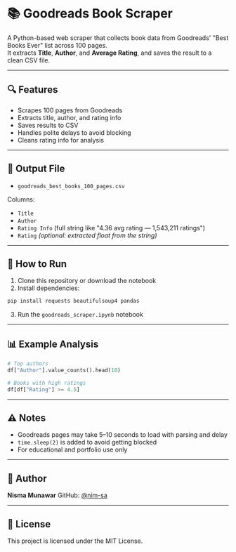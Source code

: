 # 📚 Goodreads Book Scraper

A Python-based web scraper that collects book data from Goodreads' "Best Books Ever" list across 100 pages.  
It extracts **Title**, **Author**, and **Average Rating**, and saves the result to a clean CSV file.

---

## 🔍 Features

- Scrapes 100 pages from Goodreads
- Extracts title, author, and rating info
- Saves results to CSV
- Handles polite delays to avoid blocking
- Cleans rating info for analysis

---

## 📁 Output File

- `goodreads_best_books_100_pages.csv`

Columns:
- `Title`
- `Author`
- `Rating Info` (full string like "4.36 avg rating — 1,543,211 ratings")
- `Rating` *(optional: extracted float from the string)*

---

## 🚀 How to Run

1. Clone this repository or download the notebook
2. Install dependencies:

```bash
pip install requests beautifulsoup4 pandas
````

3. Run the `goodreads_scraper.ipynb` notebook

---

## 📊 Example Analysis

```python
# Top authors
df["Author"].value_counts().head(10)

# Books with high ratings
df[df["Rating"] >= 4.5]
```

---

## ⚠️ Notes

* Goodreads pages may take 5–10 seconds to load with parsing and delay
* `time.sleep(2)` is added to avoid getting blocked
* For educational and portfolio use only

---

## 🧠 Author

**Nisma Munawar**
GitHub: [@nim-sa](https://github.com/nim-sa)

---

## 📄 License

This project is licensed under the MIT License.





